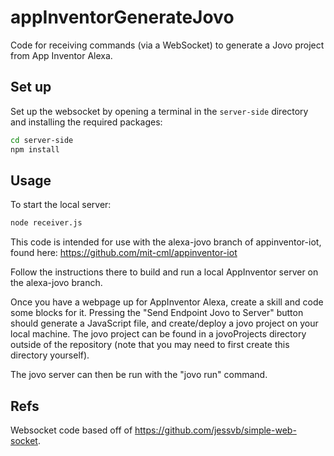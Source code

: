 # appInventorGenerateJovo
Code for receiving commands (via a WebSocket) to generate a Jovo project from App Inventor Alexa.  

## Set up
Set up the websocket by opening a terminal in the `server-side` directory and installing the required packages:
```bash
cd server-side
npm install
```

## Usage
To start the local server:
```bash
node receiver.js
```

This code is intended for use with the alexa-jovo branch of appinventor-iot, found here: https://github.com/mit-cml/appinventor-iot

Follow the instructions there to build and run a local AppInventor server on the alexa-jovo branch. 

Once you have a webpage up for AppInventor Alexa, create a skill and code some blocks for it.  Pressing the "Send Endpoint Jovo to Server" button should generate a JavaScript file, and create/deploy a jovo project on your local machine.  The jovo project can be found in a jovoProjects directory outside of the repository (note that you may need to first create this directory yourself).

The jovo server can then be run with the "jovo run" command.

## Refs
Websocket code based off of https://github.com/jessvb/simple-web-socket.
